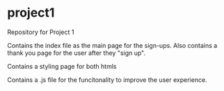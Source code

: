 # project1
Repository for Project 1

Contains the index file as the main page for the sign-ups.
Also contains a thank you page for the user after they "sign up".

Contains a styling page for both htmls

Contains a .js file for the funcitonality to improve the user experience.
